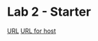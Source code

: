 # Lab 2 - Starter

[URL](https://wengthree1cm.github.io/sp22-cse110-lab3)
[URL for host](https://wengthree1cm.github.io/sp22-cse110-lab3)
